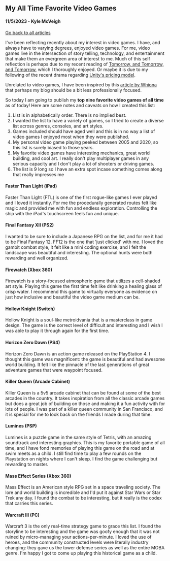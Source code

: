 ## My All Time Favorite Video Games
#### 11/5/2023 - Kyle McVeigh
[Go back to all articles](../../)

I've been reflecting recently about my interest in video games. I have, and always have to varying degrees, enjoyed video games. For me, video games live in the intersection of story telling, technology, and entertainment that make them an evergreen area of interest to me. Much of this self reflection is perhaps due to my recent reading of [Tomorrow, and Tomorrow, and Tomorrow](https://www.amazon.com/Tomorrow-novel-Gabrielle-Zevin/dp/0593321200), which I thoroughly enjoyed. Or maybe it is due to my following of the recent drama regarding [Unity's pricing model](https://en.wikipedia.org/wiki/Unity_(game_engine)#Runtime_fee). 

Unrelated to video games, I have been inspired by this [article by Whiona](https://whiona.weblog.lol/2023/10/what-happened-to-blogging-for-the-hell-of-it) that perhaps my blog should be a bit less professionally focused. 

So today I am going to publish my **top nine favorite video games of all time** as of today! Here are some notes and caveats on how I created this list:
1. List is in alphabetically order. There is no implied best.
2. I wanted the list to have a variety of games, so I tried to create a diverse list across genres, consoles, and art styles. 
3. Games included should have aged well and this is in no way a list of video games I enjoyed most when they were published. 
4. My personal video game playing peeked between 2005 and 2020, so this list is surely biased to those years. 
5. My favorite video games have interesting mechanics, great world building, and cool art. I really don't play multiplayer games in any serious capacity and I don't play a lot of shooters or driving games. 
6. The list is 9 long so I have an extra spot incase something comes along that really impresses me

#### Faster Than Light (iPad)
Faster Than Light (FTL) is one of the first rogue-like games I ever played and I loved it instantly. For me the procedurally generated routes felt like magic and provided me with fun and endless exploration. Controlling the ship with the iPad's touchscreen feels fun and unique.

#### Final Fantasy XII (PS2)
I wanted to be sure to include a Japanese RPG on the list, and for me it had to be Final Fantasy 12. FF12 is the one that 'just clicked' with me. I loved the gambit combat style, it felt like a mini coding exercise, and I felt the landscape was beautiful and interesting. The optional hunts were both rewarding and well organized. 

#### Firewatch (Xbox 360)
Firewatch is a story-focused atmospheric game that utilizes a cell-shaded art style. Playing this game the first time felt like drinking a healing glass of crisp water. I recommend this game to virtually everyone as evidence on just how inclusive and beautiful the video game medium can be. 

#### Hollow Knight (Switch)
Hollow Knight is a soul-like metroidvania that is a masterclass in game design. The game is the correct level of difficult and interesting and I wish I was able to play it through again for the first time. 

#### Horizon Zero Dawn (PS4) 
Horizon Zero Dawn is an action game released on the PlayStation 4. I thought this game was magnificent: the game is beautiful and had awesome world building. It felt like the pinnacle of the last generations of great adventure games that were waypoint focused. 

#### Killer Queen (Arcade Cabinet)
Killer Queen is a 5v5 arcade cabinet that can be found at some of the best arcades in the country. It takes inspiration from all the classic arcade games but does a great job of building on those and making it a fun activity with for lots of people. I was part of a killer queen community in San Francisco, and it is special for me to look back on the friends I made during that time. 

#### Lumines (PSP)
Lumines is a puzzle game in the same style of Tetris, with an amazing soundtrack and interesting graphics. This is my favorite portable game of all time, and I have fond memories of playing this game on the road and at swim meets as a child. I still find time to play a few rounds on the Playstation on nights where I can't sleep. I find the game challenging but rewarding to master. 

#### Mass Effect Series (Xbox 360)
Mass Effect is an American style RPG set in a space traveling society. The lore and world building is incredible and I'd put it against Star Wars or Star Trek any day. I found the combat to be interesting, but it really is the codex that carries this series. 

#### Warcraft III (PC)
Warcraft 3 is the only real-time strategy game to grace this list. I found the storyline to be interesting and the game was goofy enough that it was not ruined by micro-managing your actions-per-minute. I loved the use of heroes, and the community constructed levels were literally industry changing: they gave us the tower defense series as well as the entire MOBA genre. I'm happy I got to come up playing this historical game as a child. 